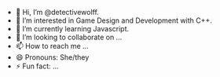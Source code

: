 - 👋 Hi, I’m @detectivewolff.
- 👀 I’m interested in Game Design and Development with C++.
- 🌱 I’m currently learning Javascript.
- 💞️ I’m looking to collaborate on ...
- 📫 How to reach me ...
- 😄 Pronouns: She/they
- ⚡ Fun fact: ...

<!---
detectivewolff/detectivewolff is a ✨ special ✨ repository because its `README.md` (this file) appears on your GitHub profile.
You can click the Preview link to take a look at your changes.
--->
